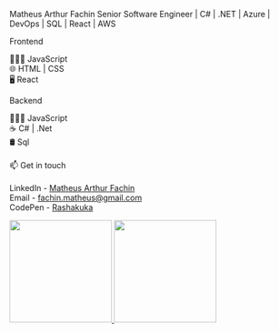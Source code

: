 Matheus Arthur Fachin
Senior Software Engineer | C# | .NET | Azure | DevOps | SQL | React | AWS

Frontend 

👨🏻‍💻 JavaScript <br>
🌐 HTML | CSS <br>
🖥️ React

Backend

👨🏻‍💻 JavaScript <br>
☕ C# | .Net <br>
🛢️ Sql <br>
 <br>
 📫 Get in touch <br>
  <br>
LinkedIn - <a href="https://www.linkedin.com/in/matheus-arthur-fachin/">Matheus Arthur Fachin</a>   <br>
Email - <a href="mailto:fachin.matheus@gmail.com">fachin.matheus@gmail.com</a>  <br>
CodePen - <a href="https://codepen.io/rashakuka">Rashakuka</a>   <br>

<a href="https://github.com/Rashakuka">
  <img height="180em" src="https://github-readme-stats.vercel.app/api?username=Rashakuka&show_icons=true&theme=dark&include_all_commits=true&count_private=true"/>
  <img height="180em" src="https://github-readme-stats.vercel.app/api/top-langs/?username=Rashakuka&layout=compact&langs_count=7&theme=dark"/>
</a>
